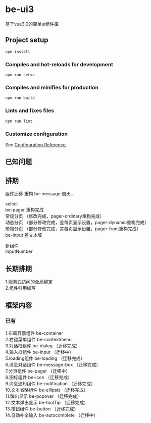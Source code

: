 # be-ui3
基于vue3.0的简单ui组件库
## Project setup
```
npm install
```

### Compiles and hot-reloads for development
```
npm run serve
```

### Compiles and minifies for production
```
npm run build
```

### Lints and fixes files
```
npm run lint
```

### Customize configuration
See [Configuration Reference](https://cli.vuejs.org/config/).

## 已知问题

## 排期
组件迁移 重构
be-message 周天...

select  
be-pager 重构完成  
常规分页 （修改完成，pager-ordinary重构完成）  
动态分页 （部分修改完成，差每页显示设置，pager-dynamic重构完成）  
前端分页 （部分修改完成，差每页显示设置，pager-front重构完成）  
be-input  差文本域  

新组件  
InputNumber  


## 长期排期
1.服务式访问的全局绑定  
2.组件引用编写
## 框架内容
### 已有
1.布局容器组件 be-container  
2.右键菜单组件 be-contextmenu  
3.对话框组件   be-dialog  （迁移完成）  
4.输入框组件   be-input  （迁移中）  
5.loading组件 be-loading  （迁移完成）  
6.消息对话组件 be-message-box  （迁移完成）  
7.分页组件 be-pager  （迁移中）  
8.图标组件 be-icon （迁移完成）   
9.消息通知组件 be-notification （迁移完成）  
10.文本省略组件 be-ellipsis  （迁移完成）  
11.弹出显示 be-popover （迁移完成）  
12.文本弹出显示 be-toolTip （迁移完成）  
13.按钮组件 be-button （迁移完成）   
14.自动补全输入 be-autocomplete （迁移中）  











